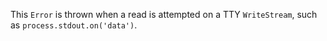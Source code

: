 
This `Error` is thrown when a read is attempted on a TTY `WriteStream`,
such as `process.stdout.on('data')`.








































































